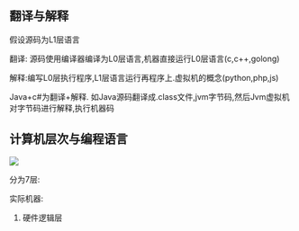 ## 翻译与解释

假设源码为L1层语言

翻译: 源码使用编译器编译为L0层语言,机器直接运行L0层语言(c,c++,golong)

解释:编写L0层执行程序,L1层语言运行再程序上.虚拟机的概念(python,php,js)

Java+c#为翻译+解释. 如Java源码翻译成.class文件,jvm字节码,然后Jvm虚拟机对字节码进行解释,执行机器码

## 计算机层次与编程语言

![](E:\markdown\markdownImg\Snipaste_2020-12-22_16-02-29.png)

分为7层:

实际机器:

1. 硬件逻辑层